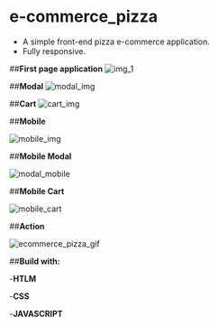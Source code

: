# e-commerce_pizza
 - A simple front-end pizza e-commerce application.
 - Fully responsive.
 

##**First page application**
![img_1](https://user-images.githubusercontent.com/46681477/131958942-4f1651cd-febe-4853-9a6d-892a1eac8f09.png)

##**Modal**
![modal_img](https://user-images.githubusercontent.com/46681477/131958994-5cfa5ef4-8e5d-484c-b34a-12e789185df7.png)


##**Cart**
![cart_img](https://user-images.githubusercontent.com/46681477/131959110-a8d9ebac-88b9-49a9-bec2-1f95e93c4fab.png)

##**Mobile**

![mobile_img](https://user-images.githubusercontent.com/46681477/131959357-c320d3bc-b853-4216-bcda-0370efbd73d6.png)

##**Mobile Modal**

![modal_mobile](https://user-images.githubusercontent.com/46681477/131959474-ac69e3a0-1f79-4a40-9167-2d0fe0fbd685.png)

##**Mobile Cart**

![mobile_cart](https://user-images.githubusercontent.com/46681477/131959564-4a430d0e-bc1b-47f2-a9d7-63b0bb531feb.png)

##**Action**

![ecommerce_pizza_gif](https://user-images.githubusercontent.com/46681477/131959621-ec2d2a21-2b83-474d-94cc-f3894195a15b.gif)


##**Build with:**

-**HTLM**

-**CSS**

-**JAVASCRIPT**



